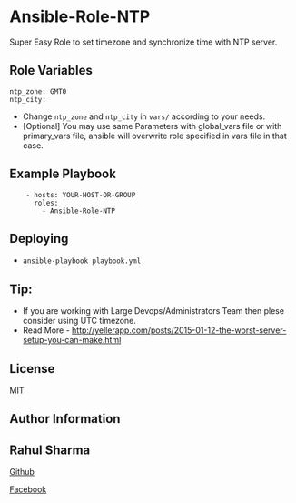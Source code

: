 Ansible-Role-NTP
=========

Super Easy Role to set timezone and synchronize time with NTP server.

Role Variables
--------------
```
ntp_zone: GMT0
ntp_city:
```


- Change ```ntp_zone``` and ```ntp_city``` in ```vars/``` according to your needs.
- [Optional] You may use same Parameters with global_vars file or with primary_vars file, ansible will overwrite role specified in vars file in that case.


Example Playbook
----------------
```
    - hosts: YOUR-HOST-OR-GROUP
      roles:
    	- Ansible-Role-NTP
```

Deploying
----------------
- ```ansible-playbook playbook.yml```

Tip:
----------------
- If you are working with Large Devops/Administrators Team then plese consider using UTC timezone.
- Read More - http://yellerapp.com/posts/2015-01-12-the-worst-server-setup-you-can-make.html


License
-------
MIT


Author Information
------------------
Rahul Sharma
------------------

[Github](https://github.com/Rahulsharma0810)

[Facebook](https://www.facebook.com/rahulsharma0810)
